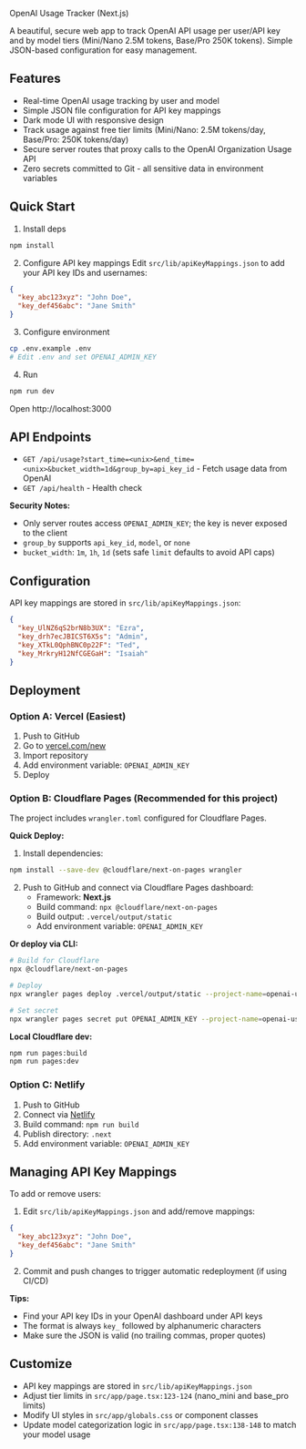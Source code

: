 OpenAI Usage Tracker (Next.js)

A beautiful, secure web app to track OpenAI API usage per user/API key and by model tiers (Mini/Nano 2.5M tokens, Base/Pro 250K tokens). Simple JSON-based configuration for easy management.

## Features

- Real-time OpenAI usage tracking by user and model
- Simple JSON file configuration for API key mappings
- Dark mode UI with responsive design
- Track usage against free tier limits (Mini/Nano: 2.5M tokens/day, Base/Pro: 250K tokens/day)
- Secure server routes that proxy calls to the OpenAI Organization Usage API
- Zero secrets committed to Git - all sensitive data in environment variables

## Quick Start

1) Install deps
```bash
npm install
```

2) Configure API key mappings
Edit `src/lib/apiKeyMappings.json` to add your API key IDs and usernames:
```json
{
  "key_abc123xyz": "John Doe",
  "key_def456abc": "Jane Smith"
}
```

3) Configure environment
```bash
cp .env.example .env
# Edit .env and set OPENAI_ADMIN_KEY
```

4) Run
```bash
npm run dev
```

Open http://localhost:3000

## API Endpoints

- `GET /api/usage?start_time=<unix>&end_time=<unix>&bucket_width=1d&group_by=api_key_id` - Fetch usage data from OpenAI
- `GET /api/health` - Health check

**Security Notes:**
- Only server routes access `OPENAI_ADMIN_KEY`; the key is never exposed to the client
- `group_by` supports `api_key_id`, `model`, or `none`
- `bucket_width`: `1m`, `1h`, `1d` (sets safe `limit` defaults to avoid API caps)

## Configuration

API key mappings are stored in `src/lib/apiKeyMappings.json`:

```json
{
  "key_UlNZ6qS2brN8b3UX": "Ezra",
  "key_drh7ecJBICST6X5s": "Admin",
  "key_XTkL0QphBNC0p22F": "Ted",
  "key_MrkryH12NfCGEGaH": "Isaiah"
}
```

## Deployment

### Option A: Vercel (Easiest)

1. Push to GitHub
2. Go to [vercel.com/new](https://vercel.com/new)
3. Import repository
4. Add environment variable: `OPENAI_ADMIN_KEY`
5. Deploy

### Option B: Cloudflare Pages (Recommended for this project)

The project includes `wrangler.toml` configured for Cloudflare Pages.

**Quick Deploy:**

1. Install dependencies:
```bash
npm install --save-dev @cloudflare/next-on-pages wrangler
```

2. Push to GitHub and connect via Cloudflare Pages dashboard:
   - Framework: **Next.js**
   - Build command: `npx @cloudflare/next-on-pages`
   - Build output: `.vercel/output/static`
   - Add environment variable: `OPENAI_ADMIN_KEY`

**Or deploy via CLI:**
```bash
# Build for Cloudflare
npx @cloudflare/next-on-pages

# Deploy
npx wrangler pages deploy .vercel/output/static --project-name=openai-usage-tracker

# Set secret
npx wrangler pages secret put OPENAI_ADMIN_KEY --project-name=openai-usage-tracker
```

**Local Cloudflare dev:**
```bash
npm run pages:build
npm run pages:dev
```

### Option C: Netlify

1. Push to GitHub
2. Connect via [Netlify](https://app.netlify.com)
3. Build command: `npm run build`
4. Publish directory: `.next`
5. Add environment variable: `OPENAI_ADMIN_KEY`

## Managing API Key Mappings

To add or remove users:

1. Edit `src/lib/apiKeyMappings.json` and add/remove mappings:
```json
{
  "key_abc123xyz": "John Doe",
  "key_def456abc": "Jane Smith"
}
```

2. Commit and push changes to trigger automatic redeployment (if using CI/CD)

**Tips:**
- Find your API key IDs in your OpenAI dashboard under API keys
- The format is always `key_` followed by alphanumeric characters
- Make sure the JSON is valid (no trailing commas, proper quotes)

## Customize

- API key mappings are stored in `src/lib/apiKeyMappings.json`
- Adjust tier limits in `src/app/page.tsx:123-124` (nano_mini and base_pro limits)
- Modify UI styles in `src/app/globals.css` or component classes
- Update model categorization logic in `src/app/page.tsx:138-148` to match your model usage
